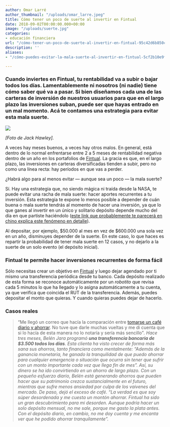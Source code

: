 ```yaml
---
author: Omar Larré
author_thumbnail: "/uploads/omar_larre.jpeg"
title: Cómo tener un poco de suerte al invertir en Fintual
date: 2018-09-02T00:00:00.000+00:00
image: "/uploads/suerte.jpg"
categories:
- educación financiera
url: "/cómo-tener-un-poco-de-suerte-al-invertir-en-fintual-95c42d6b850c/"
description: ''
aliases:
- "/cómo-puedes-evitar-la-mala-suerte-al-invertir-en-fintual-5cf2b10e9f00"

---
```

### Cuando inviertes en Fintual, tu rentabilidad va a subir o bajar todos los días. Lamentablemente ni nosotros (ni nadie) tiene cómo saber qué va a pasar. Si bien diseñamos cada una de las carteras de inversión de nuestros usuarios para que en el largo plazo las inversiones suban, puede ser que hayas entrado en un mal momento. Acá te contamos una estrategia para evitar esta mala suerte.

![](/uploads/suerte-1.jpg)

_\[Foto de Jack Hawley\]._

A veces hay meses buenos, a veces hay otros malos. En general, está dentro de lo normal enfrentarse entre 2 a 5 meses de rentabilidad negativa dentro de un año en los portafolios de [Fintual](https://fintual.cl/). La gracia es que, en el largo plazo, las inversiones en carteras diversificadas tienden a subir, pero no como una línea recta: hay períodos en que vas a perder.

¿Habrá algo para al menos evitar — aunque sea un poco — la mala suerte?

Sí. Hay una estrategia que, no siendo mágica ni traída desde la NASA, te puede evitar una racha de mala suerte: hacer aportes recurrentes a tu inversión. Esta estrategia te expone lo menos posible a depender de cuán buena o mala suerte tendrás al momento de hacer una inversión, ya que lo que ganes al invertir en un único y solitario depósito depende mucho del día en que partiste haciéndolo ([este link que probablemente te parecerá en chino explica este fenómeno en detalle](http://archive.nytimes.com/www.nytimes.com/interactive/2011/01/02/business/20110102-metrics-graphic.html)).

Al depositar, por ejemplo, $50.000 al mes en vez de $600.000 una sola vez en un año, disminuyes depender de la suerte. En este caso, lo que haces es repartir la probabilidad de tener mala suerte en 12 casos, y no dejarlo a la suerte de un solo evento (el depósito inicial).

### Fintual te permite hacer inversiones recurrentes de forma fácil

Sólo necesitas crear un objetivo en [Fintual](https://fintual.cl/) y luego dejar agendado por ti mismo una transferencia periódica desde tu banco. Cada depósito realizado de esta forma se reconoce automáticamente por un _robotito_ que revisa cada 5 minutos lo que ha llegado y lo asigna automáticamente a tu cuenta, ya que verifica que coincida el RUT de la transferencia. Además, puedes depositar el monto que quieras. Y cuando quieras puedes dejar de hacerlo.

### Casos reales

> “Me llegó un correo que hacía la comparación entre [tomarse un café diario y ahorrar](https://edu.fintual.cl/como-un-cafe-menos-al-dia-podria-darte-mas-de-100mm/). No tuve que darle muchas vueltas y me di cuenta que si lo hacía de esta manera no lo notaría y sería más sencillo”_._
> _Hace tres meses, Belén Jara programó **una transferencia bancaria de $3.500 todos los días**. Esta clienta ha visto crecer de forma más sana sus ahorros, tanto financiera como mentalmente: “Además de la ganancia monetaria, he ganado la tranquilidad de que puedo ahorrar para cualquier emergencia o situación que ocurra sin tener que sufrir con un monto importante cada vez que llega fin de mes”._
> _Así, su dinero se ha ido convirtiendo en un ahorro de largo plazo. Con un pequeño esfuerzo diario, Belén está generando ahorros que pueden hacer que su patrimonio crezca sustancialmente en el futuro, mientras que sufre menos ansiedad por culpa de los vaivenes del mercado. De paso, dejó el exceso de café._
> _“La verdad es que soy súper desordenada y me cuesta un montón ahorrar. Fintual ha sido un gran descubrimiento para mi desorden. Aunque podría hacer un solo depósito mensual, no me sale, porque me gasto la plata antes. Con el depósito diario, en cambio, no me doy cuenta y me encanta ver que he podido ahorrar tranquilamente”._